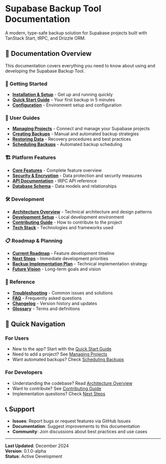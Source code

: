 # Supabase Backup Tool Documentation

A modern, type-safe backup solution for Supabase projects built with TanStack Start, tRPC, and Drizzle ORM.

## 📖 Documentation Overview

This documentation covers everything you need to know about using and developing the Supabase Backup Tool.

### 🚀 Getting Started
- [**Installation & Setup**](./getting-started/installation.md) - Get up and running quickly
- [**Quick Start Guide**](./getting-started/quick-start.md) - Your first backup in 5 minutes
- [**Configuration**](./getting-started/configuration.md) - Environment setup and configuration

### 👥 User Guides
- [**Managing Projects**](./user-guides/managing-projects.md) - Connect and manage your Supabase projects
- [**Creating Backups**](./user-guides/creating-backups.md) - Manual and automated backup strategies
- [**Restoring Data**](./user-guides/restoring-data.md) - Recovery procedures and best practices
- [**Scheduling Backups**](./user-guides/scheduling-backups.md) - Automated backup scheduling

### 🏗️ Platform Features
- [**Core Features**](./platform/core-features.md) - Complete feature overview
- [**Security & Encryption**](./platform/security.md) - Data protection and security measures
- [**API Documentation**](./platform/api.md) - tRPC API reference
- [**Database Schema**](./platform/database-schema.md) - Data models and relationships

### 🛠️ Development
- [**Architecture Overview**](./development/architecture.md) - Technical architecture and design patterns
- [**Development Setup**](./development/setup.md) - Local development environment
- [**Contributing Guide**](./development/contributing.md) - How to contribute to the project
- [**Tech Stack**](./development/tech-stack.md) - Technologies and frameworks used

### 📋 Roadmap & Planning
- [**Current Roadmap**](./roadmap/current-roadmap.md) - Feature development timeline
- [**Next Steps**](./roadmap/next-steps.md) - Immediate development priorities
- [**Backup Implementation Plan**](./roadmap/backup-implementation.md) - Technical implementation strategy
- [**Future Vision**](./roadmap/future-vision.md) - Long-term goals and vision

### 🔧 Reference
- [**Troubleshooting**](./reference/troubleshooting.md) - Common issues and solutions
- [**FAQ**](./reference/faq.md) - Frequently asked questions
- [**Changelog**](./reference/changelog.md) - Version history and updates
- [**Glossary**](./reference/glossary.md) - Terms and definitions

## 🎯 Quick Navigation

### For Users
- New to the app? Start with the [Quick Start Guide](./getting-started/quick-start.md)
- Need to add a project? See [Managing Projects](./user-guides/managing-projects.md)
- Want automated backups? Check [Scheduling Backups](./user-guides/scheduling-backups.md)

### For Developers
- Understanding the codebase? Read [Architecture Overview](./development/architecture.md)
- Want to contribute? See [Contributing Guide](./development/contributing.md)
- Implementation questions? Check [Next Steps](./roadmap/next-steps.md)

## 📞 Support

- **Issues**: Report bugs or request features via GitHub Issues
- **Documentation**: Suggest improvements to this documentation
- **Community**: Join discussions about best practices and use cases

---

**Last Updated**: December 2024  
**Version**: 0.1.0-alpha  
**Status**: Active Development 